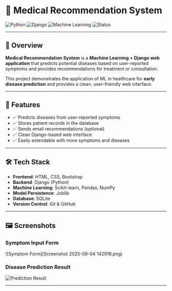 # 🏥 Medical Recommendation System

![Python](https://img.shields.io/badge/Python-3.11-blue)
![Django](https://img.shields.io/badge/Django-5.0-green)
![Machine Learning](https://img.shields.io/badge/ML-ScikitLearn-orange)
![Status](https://img.shields.io/badge/Status-Active-brightgreen)

---

## 📌 Overview  

**Medical Recommendation System** is a **Machine Learning + Django web application** that predicts potential diseases based on user-reported symptoms and provides recommendations for treatment or consultation.  

This project demonstrates the application of ML in healthcare for **early disease prediction** and provides a clean, user-friendly web interface.

---

## 🚀 Features  

- ✅ Predicts diseases from user-reported symptoms  
- ✅ Stores patient records in the database  
- ✅ Sends email recommendations (optional)  
- ✅ Clean Django-based web interface  
- ✅ Easily extendable with more symptoms and diseases  

---

## 🛠️ Tech Stack  

- **Frontend**: HTML, CSS, Bootstrap  
- **Backend**: Django (Python)  
- **Machine Learning**: Scikit-learn, Pandas, NumPy  
- **Model Persistence**: Joblib  
- **Database**: SQLite  
- **Version Control**: Git & GitHub  

---

## 🖼️ Screenshots  

### Symptom Input Form  
![Symptom Form](Screenshot 2025-09-04 142916.png)

### Disease Prediction Result  
![Prediction Result](screenshot/prediction_result.png)

---
